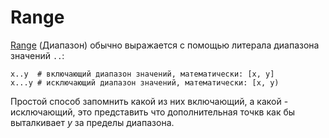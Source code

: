# Range

[Range](http://crystal-lang.org/api/Range.html) (Диапазон) обычно выражается с помощью литерала диапазона значений `..`:

```crystal
x..y  # включающий диапазон значений, математически: [x, y]
x...y # исключающий диапазон значений, математически: [x, y)
```

Простой способ запомнить какой из них включающий, а какой - исключающий, это представить что дополнительная точкв как бы выталкивает *y* за пределы диапазона.
